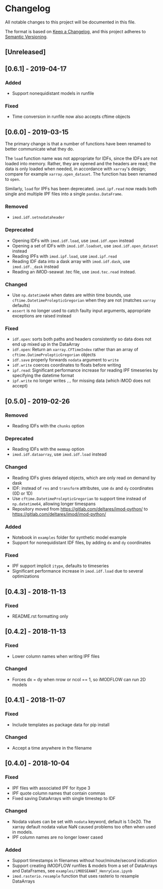 # Changelog
All notable changes to this project will be documented in this file.

The format is based on [Keep a Changelog](https://keepachangelog.com/en/1.0.0/),
and this project adheres to [Semantic Versioning](https://semver.org/spec/v2.0.0.html).

## [Unreleased]

## [0.6.1] - 2019-04-17

### Added
- Support nonequidistant models in runfile

### Fixed
- Time conversion in runfile now also accepts cftime objects

## [0.6.0] - 2019-03-15

The primary change is that a number of functions have been renamed to better communicate what they do.

The `load` function name was not appropriate for IDFs, since the IDFs are not loaded into memory.
Rather, they are opened and the headers are read; the data is only loaded when needed,
in accordance with `xarray`'s design; compare for example `xarray.open_dataset`. The function has
been renamed to `open`.

Similarly, `load` for IPFs has been deprecated. `imod.ipf.read` now reads both single and multiple IPF
files into a single `pandas.DataFrame`.

### Removed
- `imod.idf.setnodataheader`

### Deprecated
- Opening IDFs with `imod.idf.load`, use `imod.idf.open` instead
- Opening a set of IDFs with `imod.idf.loadset`, use `imod.idf.open_dataset` instead
- Reading IPFs with `imod.ipf.load`, use `imod.ipf.read`
- Reading IDF data into a dask array with `imod.idf.dask`, use `imod.idf._dask` instead
- Reading an iMOD-seawat .tec file, use `imod.tec.read` instead.

### Changed
- Use `np.datetime64` when dates are within time bounds, use `cftime.DatetimeProlepticGregorian` 
  when they are not (matches `xarray` defaults)
- `assert` is no longer used to catch faulty input arguments, appropriate exceptions are raised instead

### Fixed
- `idf.open`: sorts both paths and headers consistently so data does not end up mixed up in the DataArray
- `idf.open`: Return an `xarray.CFTimeIndex` rather than an array of `cftime.DatimeProlepticGregorian` objects
- `idf.save` properly forwards `nodata` argument to `write`
- `idf.write` coerces coordinates to floats before writing
- `ipf.read`: Significant performance increase for reading IPF timeseries by specifying the datetime format
- `ipf.write` no longer writes `,,` for missing data (which iMOD does not accept)

## [0.5.0] - 2019-02-26

### Removed
- Reading IDFs with the `chunks` option

### Deprecated
- Reading IDFs with the `memmap` option
- `imod.idf.dataarray`, use `imod.idf.load` instead

### Changed
- Reading IDFs gives delayed objects, which are only read on demand by dask
- IDF: instead of `res` and `transform` attributes, use `dx` and `dy` coordinates (0D or 1D)
- Use `cftime.DatetimeProlepticGregorian` to support time instead of `np.datetime64`, allowing longer timespans
- Repository moved from https://gitlab.com/deltares/imod-python/ to https://gitlab.com/deltares/imod/imod-python/

### Added
- Notebook in `examples` folder for synthetic model example
- Support for nonequidistant IDF files, by adding `dx` and `dy` coordinates

### Fixed
- IPF support implicit `itype`, defaults to timeseries
- Significant performance increase in `imod.idf.load` due to several optimizations

## [0.4.3] - 2018-11-13
### Fixed
- README.rst formatting only

## [0.4.2] - 2018-11-13
### Fixed
- Lower column names when writing IPF files
### Changed
- Forces dx = dy when nrow or ncol == 1, so iMODFLOW can run 2D models

## [0.4.1] - 2018-11-07
### Fixed
- Include templates as package data for pip install
### Changed
- Accept a time anywhere in the filename

## [0.4.0] - 2018-10-04
### Fixed
- IPF files with associated IPF for itype 3
- IPF quote column names that contain commas
- Fixed saving DataArrays with single timestep to IDF
### Changed
- Nodata values can be set with `nodata` keyword, default is 1.0e20. The xarray default nodata value NaN caused problems too often when used in models.
- IPF column names are no longer lower cased
### Added
- Support timestamps in filenames without hour/minute/second indication
- Support creating iMODFLOW runfiles & models from a set of DataArrays and DataFrames, see `examples/iMODSEAWAT_HenryCase.ipynb`
- `imod.rasterio.resample` function that uses rasterio to resample DataArrays
